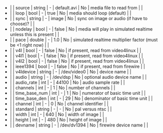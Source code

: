   * |      |  source             | string  | -    | default.avi         | No    | media file to read from                       |  |
  * |      |  loop               | bool    | -    | true                | No    | media should loop (default)                       |  |
  * |      |  sync               | string  | -    | image               | No    | sync on image or audio (if have to choose)?        |  |
  * |      |  nodelay            | bool    | -    | false               | No    | media will play in simulated realtime unless this is present        |  |
  * |      |  pace               | double  | -    | 1.0                 | No    | simulated realtime multiplier factor (must be <1 right now)        |  |
  * |      |  v4l                | bool    | -    | false               | No    | if present, read from video4linux        |  |
  * |      |  v4l1               | bool    | -    | false               | No    | if present, read from video4linux        |  |
  * |      |  v4l2               | bool    | -    | false               | No    | if present, read from video4linux        |  |
  * |      |  ieee1394           | bool    | -    | false               | No    | if present, read from firewire           |  |
  * |      |  v4ldevice          | string  | -    |  /dev/video0        | No    | device name                      |  |
  * |      |  audio              | string  | -    |  /dev/dsp           | No    | optional audio device name                            |  |
  * |      |  audio_rate         | int     | -    |  44100              | No    | audio sample rate                              |  |
  * |      |  channels           | int     | -    |  1                  | No    | number of channels                       |  |
  * |      |  time_base_num      | int     | -    |  1                  | No    | numerator of basic time unit                       |  |
  * |      |  time_base_den      | int     | -    |  29                 | No    | denominator of basic time unit    |  |
  * |      |  channel            | int     | -    |  0                  | No    | channel identifier                       |  |
  * |      |  standard           | string  | -    |  -                  | No    | pal versus ntsc    |  |
  * |      |  width              | int     | -    |  640                | No    | width of image                       |  |
  * |      |  height             | int     | -    |  480                | No    | height of image    |  |
  * |      |  devname            | string  | -    |  /dev/dv1394        | No    | firewire device name                      |  |
